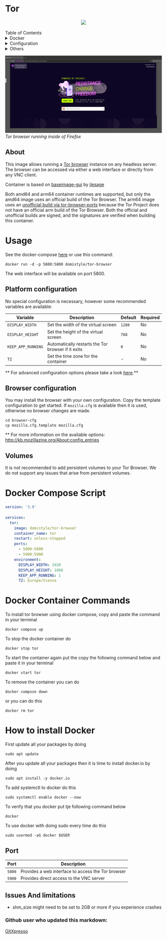 # Tor
<p align="center">
  <img width="300px" src="https://upload.wikimedia.org/wikipedia/commons/8/8f/Tor_project_logo_hq.png">
</p

# Table of Contents
   
<details><summary>Docker</summary>

- [Docker Compose Script](#Docker-Compose-Script)
- [Docker Container Commands](#Docker-Container-Commands)
- [Docker Installation](#How-to-install-Docker)

</details>
   
<details><summary>Configuration</summary>

- [Platform configuration](#Platform-configuration)
- [Browser configuration](#Browser-configuration)
 
</details>

<details><summary>Others</summary>
   
- [Volumes](#Volumes)
- [Port](#Port)
- [Issues & limitations](#Issue-And-limitations)

</details>

![](https://github.com/DomiStyle/docker-tor-browser/raw/master/screenshot.png)
*Tor browser running inside of Firefox*

## About

This image allows running a [Tor browser](https://www.torproject.org/) instance on any headless server. The browser can be accessed via either a web interface or directly from any VNC client.

Container is based on [baseimage-gui](https://github.com/jlesage/docker-baseimage-gui) by [jlesage](https://github.com/jlesage)

Both amd64 and arm64 container runtimes are supported, but only the amd64 image uses an official build of the Tor Browser. The arm64 image uses an [unofficial build via tor-browser-ports](https://sourceforge.net/projects/tor-browser-ports/) because the Tor Project does not have an official arm build of the Tor Browser. Both the official and unofficial builds are signed, and the signatures are verified when building this container.

# Usage

See the docker-compose [here](https://github.com/DomiStyle/docker-tor-browser/blob/master/docker-compose.yml) or use this command:

    docker run -d -p 5800:5800 domistyle/tor-browser

The web interface will be available on port 5800.

## Platform configuration

No special configuration is necessary, however some recommended variables are available:

| Variable  | Description | Default  | Required |
|-----------|-------------|----------|----------|
| `DISPLAY_WIDTH` | Set the width of the virtual screen | ``1280`` | No |
| `DISPLAY_HEIGHT` | Set the height of the virtual screen | ``768`` | No |
| `KEEP_APP_RUNNING` | Automatically restarts the Tor browser if it exits | ``0`` | No |
| `TZ` | Set the time zone for the container | - | No |

** For advanced configuration options please take a look [here](https://github.com/jlesage/docker-baseimage-gui#environment-variables).**

## Browser configuration

You may install the browser with your own configuration. Copy the template configuration to get started.
If `mozilla.cfg` is available then it is used, otherwise no browser changes are made.
```
cd browser-cfg
cp mozilla.cfg.template mozilla.cfg
```
** For more information on the available options: http://kb.mozillazine.org/About:config_entries

## Volumes

It is not recommended to add persistent volumes to your Tor Browser. We do not support any issues that arise from persistent volumes.
# Docker Compose Script
```yaml
version: '3.9'

services:
  tor:
    image: domistyle/tor-browser
    container_name: tor
    restart: unless-stopped
    ports:
      - 5800:5800
      - 5900:5900
    environment:
      DISPLAY_WIDTH: 1920
      DISPLAY_HEIGHT: 1080
      KEEP_APP_RUNNING: 1
      TZ: Europe/Vienna
```

# Docker Container Commands
 To install tor browser using docker compose, copy and paste the command in your terminal
```
docker compose up
```
To stop the docker container do
```
docker stop tor
```
To start the container again put the copy the following command below and paste it in your terminal 
```
docker start tor
```
To remove the container you can do 
```
docker compose down
```
or you can do this
``` 
docker rm tor
```
# How to install Docker
First update all your packages by doing
```
sudo apt update
```
After you update all your packages then it is time to install docker.io by doing 
```
sudo apt install -y docker.io
```
To add systemctl to docker do this
```
sudo systemctl enable docker --now
```
To verify that you docker put tje following command below
```
docker
```
To use docker with doing sudo every time do this
```
sudo usermod -aG docker $USER
```


## Port

| Port       | Description                                  |
|------------|----------------------------------------------|
| `5800` | Provides a web interface to access the Tor browser |
| `5900` | Provides direct access to the VNC server |

## Issues And limitations

* shm_size might need to be set to 2GB or more if you experience crashes
### Github user who updated this markdown:
[GitXpresso](https://github.com/GitXpresso)
